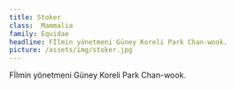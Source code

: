 ```yaml
---
title: Stoker
class: 	Mammalia
family: Equidae
headline: Fİlmin yönetmeni Güney Koreli Park Chan-wook.
picture: /assets/img/stoker.jpg
---
```

Fİlmin yönetmeni Güney Koreli Park Chan-wook.